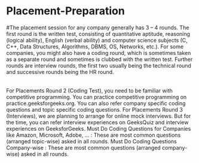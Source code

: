 # Placement-Preparation
#The placement session for any company generally has 3 – 4 rounds. The first round is the written test, consisting of quantitative aptitude, reasoning (logical ability), English (verbal ability) and computer science subjects (C, C++, Data Structures, Algorithms, DBMS, OS, Networks, etc.).
For some companies, you might also have a coding round, which is sometimes taken as a separate round and sometimes is clubbed with the written test.
Further rounds are interview rounds, the first two usually being the technical round and successive rounds being the HR round.
######



For Placements Round 2 (Coding Test), you need to be familiar with competitive programming. You can practice competitive programming on practice.geeksforgeeks.org. You can also refer company specific coding questions and topic specific coding questions.
For Placements Round 3 (Interviews), we are planning to arrange for online mock interviews. But for the time, you can refer interview experiences on GeeksQuiz and interview experiences on GeeksforGeeks.
Must Do Coding Questions for Companies like Amazon, Microsoft, Adobe, … : These are most common questions (arranged topic-wise) asked in all rounds.
Must Do Coding Questions Company-wise : These are most common questions (arranged company-wise) asked in all rounds.
